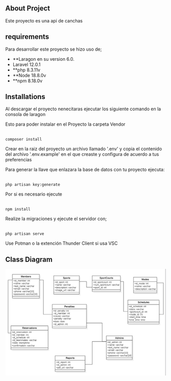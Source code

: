 ## About Project

Este proyecto es una api de canchas 

## requirements
Para desarrollar este proyecto se hizo uso de;
- **Laragon en su version 6.0.
- Laravel 12.0.1
- **php 8.3.11v 
- **Node 18.8.0v
- **npm 8.18.0v


## Installations

Al descargar el proyecto nenecitaras ejecutar los siguiente comando en la consola de laragon

Esto para poder instalar en el Proyecto la carpeta Vendor

```

composer install

```
Crear en la raiz del proyecto un archivo llamado '.env' y copia el contenido del archivo '.env.example' en el que creaste y configura de acuerdo a tus preferencias

Para generar la llave que enlazara la base de datos con tu proyecto ejecuta:
```

php artisan key:generate

```
Por si es necesario ejecute

```

npm install

```
Realize la migraciones y ejecute el servidor con;

```

php artisan serve

```

Use Potman o la extención Thunder Client si usa VSC
## Class Diagram

![alt text](<public/image/diagrama de clases final.png>)